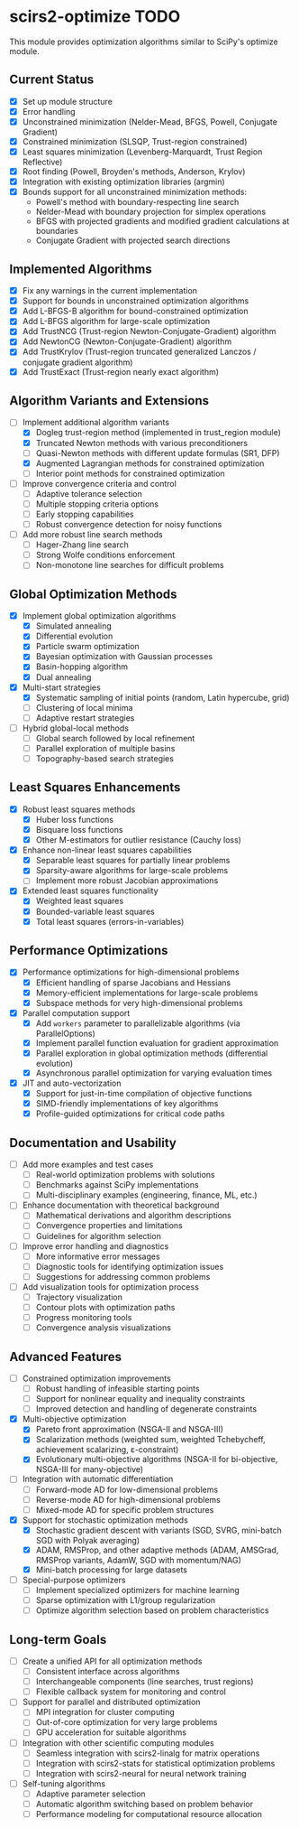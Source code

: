 # scirs2-optimize TODO

This module provides optimization algorithms similar to SciPy's optimize module.

## Current Status

- [x] Set up module structure
- [x] Error handling
- [x] Unconstrained minimization (Nelder-Mead, BFGS, Powell, Conjugate Gradient)
- [x] Constrained minimization (SLSQP, Trust-region constrained)
- [x] Least squares minimization (Levenberg-Marquardt, Trust Region Reflective)
- [x] Root finding (Powell, Broyden's methods, Anderson, Krylov)
- [x] Integration with existing optimization libraries (argmin)
- [x] Bounds support for all unconstrained minimization methods:
  - Powell's method with boundary-respecting line search
  - Nelder-Mead with boundary projection for simplex operations
  - BFGS with projected gradients and modified gradient calculations at boundaries
  - Conjugate Gradient with projected search directions

## Implemented Algorithms

- [x] Fix any warnings in the current implementation
- [x] Support for bounds in unconstrained optimization algorithms
- [x] Add L-BFGS-B algorithm for bound-constrained optimization
- [x] Add L-BFGS algorithm for large-scale optimization
- [x] Add TrustNCG (Trust-region Newton-Conjugate-Gradient) algorithm
- [x] Add NewtonCG (Newton-Conjugate-Gradient) algorithm
- [x] Add TrustKrylov (Trust-region truncated generalized Lanczos / conjugate gradient algorithm)
- [x] Add TrustExact (Trust-region nearly exact algorithm)

## Algorithm Variants and Extensions

- [ ] Implement additional algorithm variants
  - [x] Dogleg trust-region method (implemented in trust_region module)
  - [x] Truncated Newton methods with various preconditioners
  - [ ] Quasi-Newton methods with different update formulas (SR1, DFP)
  - [x] Augmented Lagrangian methods for constrained optimization
  - [ ] Interior point methods for constrained optimization
- [ ] Improve convergence criteria and control
  - [ ] Adaptive tolerance selection
  - [ ] Multiple stopping criteria options
  - [ ] Early stopping capabilities
  - [ ] Robust convergence detection for noisy functions
- [ ] Add more robust line search methods
  - [ ] Hager-Zhang line search
  - [ ] Strong Wolfe conditions enforcement
  - [ ] Non-monotone line searches for difficult problems

## Global Optimization Methods

- [x] Implement global optimization algorithms
  - [x] Simulated annealing
  - [x] Differential evolution
  - [x] Particle swarm optimization
  - [x] Bayesian optimization with Gaussian processes
  - [x] Basin-hopping algorithm
  - [x] Dual annealing
- [x] Multi-start strategies
  - [x] Systematic sampling of initial points (random, Latin hypercube, grid)
  - [ ] Clustering of local minima
  - [ ] Adaptive restart strategies
- [ ] Hybrid global-local methods
  - [ ] Global search followed by local refinement
  - [ ] Parallel exploration of multiple basins
  - [ ] Topography-based search strategies

## Least Squares Enhancements

- [x] Robust least squares methods
  - [x] Huber loss functions
  - [x] Bisquare loss functions
  - [x] Other M-estimators for outlier resistance (Cauchy loss)
- [x] Enhance non-linear least squares capabilities
  - [x] Separable least squares for partially linear problems
  - [x] Sparsity-aware algorithms for large-scale problems
  - [ ] Implement more robust Jacobian approximations
- [x] Extended least squares functionality
  - [x] Weighted least squares
  - [x] Bounded-variable least squares
  - [x] Total least squares (errors-in-variables)

## Performance Optimizations

- [x] Performance optimizations for high-dimensional problems
  - [x] Efficient handling of sparse Jacobians and Hessians
  - [x] Memory-efficient implementations for large-scale problems
  - [x] Subspace methods for very high-dimensional problems
- [x] Parallel computation support
  - [x] Add `workers` parameter to parallelizable algorithms (via ParallelOptions)
  - [x] Implement parallel function evaluation for gradient approximation
  - [x] Parallel exploration in global optimization methods (differential evolution)
  - [x] Asynchronous parallel optimization for varying evaluation times
- [x] JIT and auto-vectorization
  - [x] Support for just-in-time compilation of objective functions
  - [x] SIMD-friendly implementations of key algorithms
  - [x] Profile-guided optimizations for critical code paths

## Documentation and Usability

- [ ] Add more examples and test cases
  - [ ] Real-world optimization problems with solutions
  - [ ] Benchmarks against SciPy implementations
  - [ ] Multi-disciplinary examples (engineering, finance, ML, etc.)
- [ ] Enhance documentation with theoretical background
  - [ ] Mathematical derivations and algorithm descriptions
  - [ ] Convergence properties and limitations
  - [ ] Guidelines for algorithm selection
- [ ] Improve error handling and diagnostics
  - [ ] More informative error messages
  - [ ] Diagnostic tools for identifying optimization issues
  - [ ] Suggestions for addressing common problems
- [ ] Add visualization tools for optimization process
  - [ ] Trajectory visualization
  - [ ] Contour plots with optimization paths
  - [ ] Progress monitoring tools
  - [ ] Convergence analysis visualizations

## Advanced Features

- [ ] Constrained optimization improvements
  - [ ] Robust handling of infeasible starting points
  - [ ] Support for nonlinear equality and inequality constraints
  - [ ] Improved detection and handling of degenerate constraints
- [x] Multi-objective optimization
  - [x] Pareto front approximation (NSGA-II and NSGA-III)
  - [x] Scalarization methods (weighted sum, weighted Tchebycheff, achievement scalarizing, ε-constraint)
  - [x] Evolutionary multi-objective algorithms (NSGA-II for bi-objective, NSGA-III for many-objective)
- [ ] Integration with automatic differentiation
  - [ ] Forward-mode AD for low-dimensional problems
  - [ ] Reverse-mode AD for high-dimensional problems
  - [ ] Mixed-mode AD for specific problem structures
- [x] Support for stochastic optimization methods
  - [x] Stochastic gradient descent with variants (SGD, SVRG, mini-batch SGD with Polyak averaging)
  - [x] ADAM, RMSProp, and other adaptive methods (ADAM, AMSGrad, RMSProp variants, AdamW, SGD with momentum/NAG)
  - [x] Mini-batch processing for large datasets
- [ ] Special-purpose optimizers
  - [ ] Implement specialized optimizers for machine learning
  - [ ] Sparse optimization with L1/group regularization
  - [ ] Optimize algorithm selection based on problem characteristics

## Long-term Goals

- [ ] Create a unified API for all optimization methods
  - [ ] Consistent interface across algorithms
  - [ ] Interchangeable components (line searches, trust regions)
  - [ ] Flexible callback system for monitoring and control
- [ ] Support for parallel and distributed optimization
  - [ ] MPI integration for cluster computing
  - [ ] Out-of-core optimization for very large problems
  - [ ] GPU acceleration for suitable algorithms
- [ ] Integration with other scientific computing modules
  - [ ] Seamless integration with scirs2-linalg for matrix operations
  - [ ] Integration with scirs2-stats for statistical optimization problems
  - [ ] Integration with scirs2-neural for neural network training
- [ ] Self-tuning algorithms
  - [ ] Adaptive parameter selection
  - [ ] Automatic algorithm switching based on problem behavior
  - [ ] Performance modeling for computational resource allocation